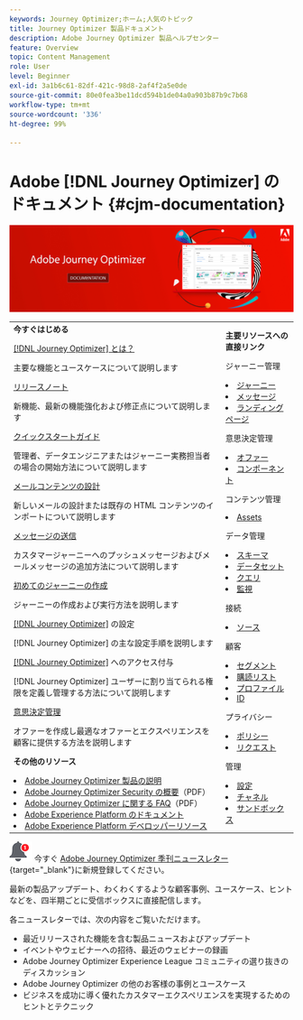 ```yaml
---
keywords: Journey Optimizer;ホーム;人気のトピック
title: Journey Optimizer 製品ドキュメント
description: Adobe Journey Optimizer 製品ヘルプセンター
feature: Overview
topic: Content Management
role: User
level: Beginner
exl-id: 3a1b6c61-82df-421c-98d8-2af4f2a5e0de
source-git-commit: 80e0fea3be11dcd594b1de04a0a903b87b9c7b68
workflow-type: tm+mt
source-wordcount: '336'
ht-degree: 99%

---
```


# Adobe [!DNL Journey Optimizer] のドキュメント {#cjm-documentation}

![](using/assets/do-not-localize/banner-cjm.jpg)

<table style="table-layout:fixed">
<tr>
  <td>
    <div><strong>今すぐはじめる</strong>
    </div>
    <p>
    <em></em>
    <p>
    <div>
      <a href="using/start/get-started.md">[!DNL Journey Optimizer] とは？</a>
    </div>
    <p>主要な機能とユースケースについて説明します
    <p>
    <div>
      <a href="using/rn/release-notes.md">リリースノート</a>
    </div>
    <p>新機能、最新の機能強化および修正点について説明します
   <p>
    <div>
      <a href="using/start/quick-start.md">クイックスタートガイド</a>
    </div>
    <p>
    管理者、データエンジニアまたはジャーニー実務担当者の場合の開始方法について説明します
    <p>
    <p>
    <div>
      <a href="using/design/design-emails.md">メールコンテンツの設計</a>
    </div>
    <p>
    新しいメールの設計または既存の HTML コンテンツのインポートについて説明します
    <p>
    <div>
      <a href="using/building-journeys/journeys-message.md">メッセージの送信</a>
    </div>
    <p>カスタマージャーニーへのプッシュメッセージおよびメールメッセージの追加方法について説明します
    <p>
    <div>
    <a href="using/building-journeys/journeys-uc.md">初めてのジャーニーの作成</a>
    </div>
    <p>ジャーニーの作成および実行方法を説明します
    <p>
    <div>
    <a href="using/configuration/get-started-configuration.md">[!DNL Journey Optimizer]</a> の設定
    </div>
    <p> [!DNL Journey Optimizer] の主な設定手順を説明します
    <p>
    <div>
    <a href="using/administration/permissions-overview.md">[!DNL Journey Optimizer]</a> へのアクセス付与
    </div>
    <p>[!DNL Journey Optimizer] ユーザーに割り当てられる権限を定義し管理する方法について説明します
    <p>
    <div>
    <a href="using/offers/get-started/starting-offer-decisioning.md">意思決定管理</a>
    </div>
    <p>オファーを作成し最適なオファーとエクスペリエンスを顧客に提供する方法を説明します
    <p>
    <p>
    <div><strong>その他のリソース</strong>
    </div>
    <p>
    <p>
    <div>
    <li>
      <a href="https://helpx.adobe.com/jp/legal/product-descriptions/adobe-journey-optimizer.html" target="_blank">Adobe Journey Optimizer 製品の説明</a>
    </li>
    </div>
    <div>
    <li>
      <a href="https://www.adobe.com/content/dam/cc/en/security/pdfs/AJO_SecurityOverview.pdf" target="_blank">Adobe Journey Optimizer Security の概要</a>（PDF）
    </li>
    </div>
    <div>
    <li>
      <a href="https://experienceleague.adobe.com/docs/journey-optimizer/assets/AJO-FAQ.pdf" target="_blank">Adobe Journey Optimizer に関する FAQ</a>（PDF）
    </li>
    </div>
    <div>
    <li>
      <a href="https://experienceleague.adobe.com/docs/experience-platform/landing/home.html?lang=ja" target="_blank">Adobe Experience Platform のドキュメント</a>
    </li>
    </div>
    <div>
      <li>
      <a href="https://www.adobe.com/jp/experience-platform/documentation-and-developer-resources.html" target="_blank">Adobe Experience Platform デベロッパーリソース</a>
    </li>
    </div>
  </td>
   <td>
   <div><strong>主要リソースへの直接リンク</strong>
    </div>
    <p>
    <em></em>
    <p>
    <p>ジャーニー管理</p>
    <li>
      <a href="using/building-journeys/journey-gs.md">ジャーニー</a>
    </li>
    <li>
      <a href="using/messages/get-started-content.md">メッセージ</a>
    </li>
    <li>
      <a href="using/landing-pages/get-started-lp.md">ランディングページ</a>
    </li>
    <p>
    <p>意思決定管理
</p>
    <li>
      <a href="using/offers/get-started/starting-offer-decisioning.md">オファー</a>
    </li>
     <li>
      <a href="using/offers/offer-library/key-steps.md">コンポーネント</a>
    </li>
    <p>
    <p>コンテンツ管理</p>
    <li>
      <a href="using/design/assets-essentials.md">Assets</a>
    </li>
    <p>
    <p>データ管理</p>
    <li>
      <a href="using/start/get-started-schemas.md">スキーマ</a>
    </li>
     <li>
      <a href="using/start/get-started-datasets.md">データセット</a>
    </li>
        <li>
      <a href="using/start/get-started-queries.md">クエリ</a>
    </li>
     <li>
      <a href="https://experienceleague.adobe.com/docs/experience-platform/ingestion/quality/monitor-data-ingestion.html?lang=ja" target="_blank">監視</a>
    </li>
    <p>
    <p>接続</p>
    <li>
      <a href="using/start/get-started-sources.md">ソース</a>
    </li>
    <p>
    <p>顧客</p>
    <li>
      <a href="using/segment/about-segments.md">セグメント</a>
    </li>
    </li>
    <li>
      <a href="using/landing-pages/subscription-list.md">購読リスト</a>
    </li>     
    <li>
      <a href="using/segment/get-started-profiles.md">プロファイル</a>
    </li>
    <li>
      <a href="using/segment/get-started-identity.md">ID</a>
    </li>
    <p>プライバシー</p>
    <li>
      <a href="https://experienceleague.adobe.com/docs/experience-platform/privacy/home.html?lang=ja" target="_blank">ポリシー</a>
    </li>
    <li>
      <a href="https://experienceleague.adobe.com/docs/experience-platform/privacy/ui/user-guide.html?lang=ja"target="_blank">リクエスト</a>
    </li>
    <p>
    <p>
    <p>管理</p>
    <li>
      <a href="using/configuration/about-data-sources-events-actions.md">設定 </a>
    </li>
    <li>
      <a href="using/configuration/get-started-configuration.md">チャネル</a>
    </li>
     <li>
      <a href="using/administration/sandboxes.md">サンドボックス</a>
    </li>
  </td>
</tr>
</table>


![ニュースレター](using/assets/do-not-localize/nl-icon.png) 今すぐ [Adobe Journey Optimizer 季刊ニュースレター](https://www.adobe.com/subscription/Adobe_Journey_Optimizer_NL.html){target=&quot;_blank&quot;}に新規登録してください。

最新の製品アップデート、わくわくするような顧客事例、ユースケース、ヒントなどを、四半期ごとに受信ボックスに直接配信します。

各ニュースレターでは、次の内容をご覧いただけます。
* 最近リリースされた機能を含む製品ニュースおよびアップデート
* イベントやウェビナーへの招待、最近のウェビナーの録画
* Adobe Journey Optimizer Experience League コミュニティの選り抜きのディスカッション
* Adobe Journey Optimizer の他のお客様の事例とユースケース
* ビジネスを成功に導く優れたカスタマーエクスペリエンスを実現するためのヒントとテクニック